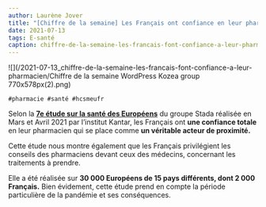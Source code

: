 ```yaml
---
author: Laurène Jover
title: "[Chiffre de la semaine] Les Français ont confiance en leur pharmacien."
date: 2021-07-13
tags: E-santé
caption: chiffre-de-la-semaine-les-francais-font-confiance-a-leur-pharmacien.webp
---
```


![](/2021-07-13_chiffre-de-la-semaine-les-francais-font-confiance-a-leur-pharmacien/Chiffre de la semaine WordPress Kozea group 770x578px(2).png)

    #pharmacie #santé #hcsmeufr

Selon la
[**7e étude sur la santé des Européens**](https://www.stada.com/media/health-report/stada-health-report-2021)
du groupe Stada réalisée en Mars et Avril 2021 par l’institut Kantar, les Français ont
**une confiance totale**
en leur pharmacien qui se place comme
**un véritable acteur de proximité.**

Cette étude nous montre également que les Français privilégient les conseils des pharmaciens devant ceux des médecins, concernant les traitements à prendre.

Elle a été réalisée sur
**30 000 Européens de 15 pays différents, dont 2 000 Français.**
Bien évidement, cette étude prend en compte la période particulière de la pandémie et ses conséquences.
